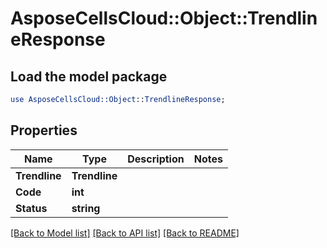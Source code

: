 # AsposeCellsCloud::Object::TrendlineResponse 

## Load the model package
```perl
use AsposeCellsCloud::Object::TrendlineResponse;
```

## Properties
Name | Type | Description | Notes
------------ | ------------- | ------------- | -------------
**Trendline** | **Trendline** |  |
**Code** | **int** |  |
**Status** | **string** |  |  

[[Back to Model list]](../README.md#documentation-for-models) [[Back to API list]](../README.md#documentation-for-api-endpoints) [[Back to README]](../README.md)


